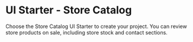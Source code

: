 # UI Starter - Store Catalog

Choose the Store Catalog UI Starter to create your project. You can review store products on sale, including store stock and contact sections.
